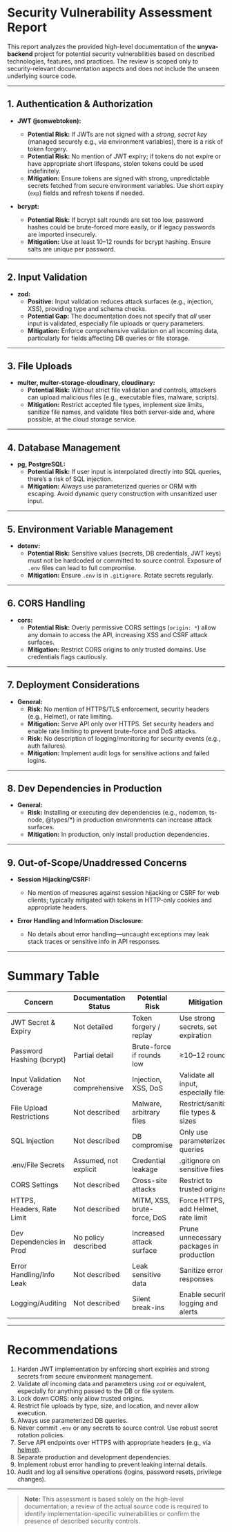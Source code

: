 # Security Vulnerability Assessment Report

This report analyzes the provided high-level documentation of the **unyva-backend** project for potential security vulnerabilities based on described technologies, features, and practices. The review is scoped only to security-relevant documentation aspects and does not include the unseen underlying source code.

---

## 1. **Authentication & Authorization**

- **JWT (jsonwebtoken):**
    - **Potential Risk:** If JWTs are not signed with a *strong, secret key* (managed securely e.g., via environment variables), there is a risk of token forgery.
    - **Potential Risk:** No mention of JWT expiry; if tokens do not expire or have appropriate short lifespans, stolen tokens could be used indefinitely.
    - **Mitigation:** Ensure tokens are signed with strong, unpredictable secrets fetched from secure environment variables. Use short expiry (`exp`) fields and refresh tokens if needed.

- **bcrypt:**
    - **Potential Risk:** If bcrypt salt rounds are set too low, password hashes could be brute-forced more easily, or if legacy passwords are imported insecurely.
    - **Mitigation:** Use at least 10–12 rounds for bcrypt hashing. Ensure salts are unique per password.

---

## 2. **Input Validation**

- **zod:**
    - **Positive:** Input validation reduces attack surfaces (e.g., injection, XSS), providing type and schema checks.
    - **Potential Gap:** The documentation does not specify that *all* user input is validated, especially file uploads or query parameters.
    - **Mitigation:** Enforce comprehensive validation on all incoming data, particularly for fields affecting DB queries or file storage.

---

## 3. **File Uploads**

- **multer, multer-storage-cloudinary, cloudinary:**
    - **Potential Risk:** Without strict file validation and controls, attackers can upload malicious files (e.g., executable files, malware, scripts).
    - **Mitigation:** Restrict accepted file types, implement size limits, sanitize file names, and validate files both server-side and, where possible, at the cloud storage service.

---

## 4. **Database Management**

- **pg, PostgreSQL:**
    - **Potential Risk:** If user input is interpolated directly into SQL queries, there’s a risk of SQL injection.
    - **Mitigation:** Always use parameterized queries or ORM with escaping. Avoid dynamic query construction with unsanitized user input.

---

## 5. **Environment Variable Management**

- **dotenv:**
    - **Potential Risk:** Sensitive values (secrets, DB credentials, JWT keys) must not be hardcoded or committed to source control. Exposure of `.env` files can lead to full compromise.
    - **Mitigation:** Ensure `.env` is in `.gitignore`. Rotate secrets regularly.

---

## 6. **CORS Handling**

- **cors:**
    - **Potential Risk:** Overly permissive CORS settings (`origin: *`) allow any domain to access the API, increasing XSS and CSRF attack surfaces.
    - **Mitigation:** Restrict CORS origins to only trusted domains. Use credentials flags cautiously.

---

## 7. **Deployment Considerations**

- **General:**
    - **Risk:** No mention of HTTPS/TLS enforcement, security headers (e.g., Helmet), or rate limiting.
    - **Mitigation:** Serve API only over HTTPS. Set security headers and enable rate limiting to prevent brute-force and DoS attacks.
    - **Risk:** No description of logging/monitoring for security events (e.g., auth failures).
    - **Mitigation:** Implement audit logs for sensitive actions and failed logins.

---

## 8. **Dev Dependencies in Production**

- **General:**
    - **Risk:** Installing or executing dev dependencies (e.g., nodemon, ts-node, @types/*) in production environments can increase attack surfaces.
    - **Mitigation:** In production, only install production dependencies.

---

## 9. **Out-of-Scope/Unaddressed Concerns**

- **Session Hijacking/CSRF:**
    - No mention of measures against session hijacking or CSRF for web clients; typically mitigated with tokens in HTTP-only cookies and appropriate headers.

- **Error Handling and Information Disclosure:**
    - No details about error handling—uncaught exceptions may leak stack traces or sensitive info in API responses.

---

# **Summary Table**

| Concern                        | Documentation Status         | Potential Risk                                                                        | Mitigation                                      |
|------------------------------- |-----------------------------|---------------------------------------------------------------------------------------|-------------------------------------------------|
| JWT Secret & Expiry            | Not detailed                | Token forgery / replay                                                                | Use strong secrets, set expiration              |
| Password Hashing (bcrypt)      | Partial detail              | Brute-force if rounds low                                                             | ≥10–12 rounds                                   |
| Input Validation Coverage      | Not comprehensive           | Injection, XSS, DoS                                                                   | Validate all input, especially files            |
| File Upload Restrictions       | Not described               | Malware, arbitrary files                                                              | Restrict/sanitize file types & sizes            |
| SQL Injection                  | Not described               | DB compromise                                                                         | Only use parameterized queries                  |
| .env/File Secrets              | Assumed, not explicit       | Credential leakage                                                                    | .gitignore on sensitive files                   |
| CORS Settings                  | Not described               | Cross-site attacks                                                                    | Restrict to trusted origins                     |
| HTTPS, Headers, Rate Limit     | Not described               | MITM, XSS, brute-force, DoS                                                           | Force HTTPS, add Helmet, rate limit             |
| Dev Dependencies in Prod       | No policy described         | Increased attack surface                                                              | Prune unnecessary packages in production        |
| Error Handling/Info Leak       | Not described               | Leak sensitive data                                                                   | Sanitize error responses                        |
| Logging/Auditing               | Not described               | Silent break-ins                                                                      | Enable security logging and alerts              |

---

# **Recommendations**

1. Harden JWT implementation by enforcing short expiries and strong secrets from secure environment management.
2. Validate *all* incoming data and parameters using `zod` or equivalent, especially for anything passed to the DB or file system.
3. Lock down CORS: only allow trusted origins.
4. Restrict file uploads by type, size, and location, and never allow execution.
5. Always use parameterized DB queries.
6. Never commit `.env` or any secrets to source control. Use robust secret rotation policies.
7. Serve API endpoints over HTTPS with appropriate headers (e.g., via [helmet](https://helmetjs.github.io/)).
8. Separate production and development dependencies.
9. Implement robust error handling to prevent leaking internal details.
10. Audit and log all sensitive operations (logins, password resets, privilege changes).

---

> **Note:** This assessment is based solely on the high-level documentation; a review of the actual source code is required to identify implementation-specific vulnerabilities or confirm the presence of described security controls.